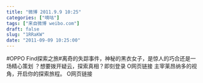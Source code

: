 ```yaml
---
title: "微博 2011.9.9 10:25"
categories: ["嘀咕"]
tags: ["来自微博 weibo.com"]
draft: false
slug: "1RRaKW"
date: "2011-09-09 10:25:00"
---
```


<p>#OPPO Find探索之旅#离奇的失踪事件，神秘的黑衣女子，是惊人的巧合还是一场精心策划 ？想要拨开疑云，探索真相？即刻登录   O网页链接 主宰莱昂纳多的视角，开启你的探索旅程。 O网页链接 ​​​​</p>

